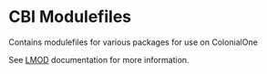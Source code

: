 # CBI Modulefiles

Contains modulefiles for various packages for use on ColonialOne

See [LMOD](https://www.tacc.utexas.edu/research-development/tacc-projects/lmod) documentation
for more information.

